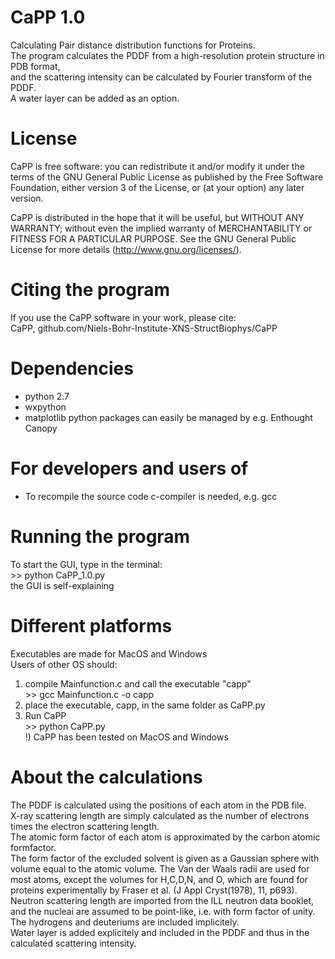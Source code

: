 # CaPP 1.0
Calculating Pair distance distribution functions for Proteins.  
The program calculates the PDDF from a high-resolution protein structure in PDB format,  
and the scattering intensity can be calculated by Fourier transform of the PDDF.  
A water layer can be added as an option. 

# License
CaPP is free software: you can redistribute it and/or modify it under the terms of the GNU General Public License as published by the Free Software Foundation, either version 3 of the License, or (at your option) any later version.          
                                                                     
CaPP is distributed in the hope that it will be useful, but WITHOUT ANY WARRANTY; without even the implied warranty of MERCHANTABILITY or FITNESS FOR A PARTICULAR PURPOSE.  See the GNU General Public License for more details (http://www.gnu.org/licenses/).                        
                                                                     
# Citing the program
If you use the CaPP software in your work, please cite:                                         
CaPP, github.com/Niels-Bohr-Institute-XNS-StructBiophys/CaPP                                                  

# Dependencies
- python 2.7  
- wxpython
- matplotlib
python packages can easily be managed by e.g. Enthought Canopy

# For developers and users of 
- To recompile the source code c-compiler is needed, e.g. gcc  

# Running the program
To start the GUI, type in the terminal:  
        >> python CaPP_1.0.py  
the GUI is self-explaining  

# Different platforms
Executables are made for MacOS and Windows  
Users of other OS should:  
1) compile Mainfunction.c and call the executable "capp"  
        >> gcc Mainfunction.c -o capp
2) place the executable, capp, in the same folder as CaPP.py  
3) Run CaPP  
        >> python CaPP.py  
!) CaPP has been tested on MacOS and Windows

# About the calculations
The PDDF is calculated using the positions of each atom in the PDB file.  
X-ray scattering length are simply calculated as the number of electrons times the electron scattering length.  
The atomic form factor of each atom is approximated by the carbon atomic formfactor.  
The form factor of the excluded solvent is given as a Gaussian sphere with volume equal to the atomic volume. The Van der Waals radii are used for most atoms, except the volumes for H,C,D,N, and O, which are found for proteins experimentally by Fraser et al. (J Appl Cryst(1978), 11, p693).  
Neutron scattering length are imported from the ILL neutron data booklet, and the nucleai are assumed to be point-like, i.e. with form factor of unity.  
The hydrogens and deuteriums are included implicitely.  
Water layer is added explicitely and included in the PDDF and thus in the calculated scattering intensity.  
